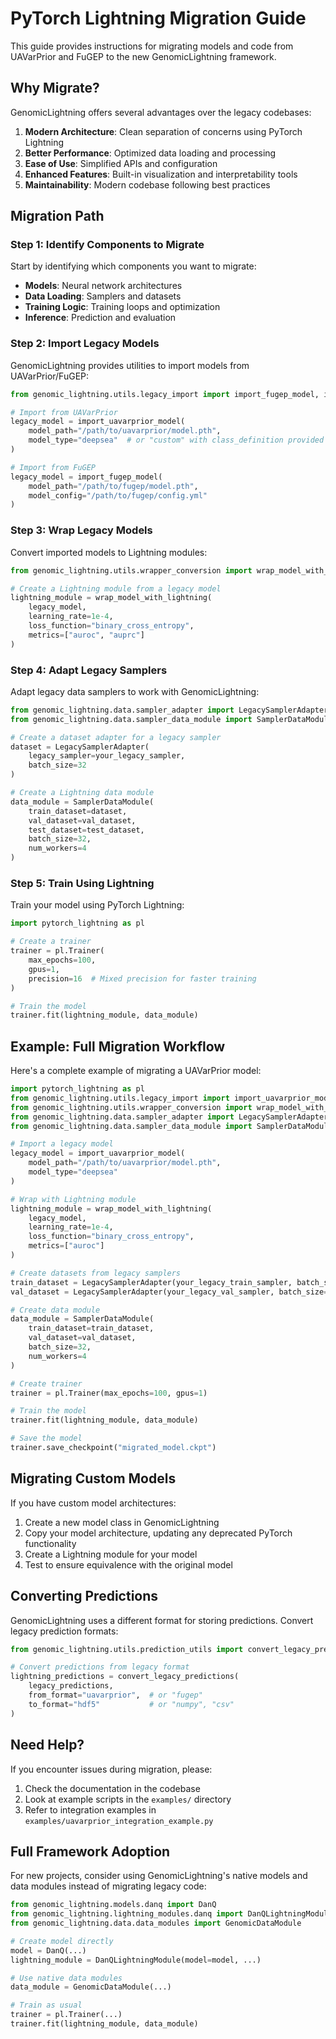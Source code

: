 # PyTorch Lightning Migration Guide

This guide provides instructions for migrating models and code from UAVarPrior and FuGEP to the new GenomicLightning framework.

## Why Migrate?

GenomicLightning offers several advantages over the legacy codebases:

1. **Modern Architecture**: Clean separation of concerns using PyTorch Lightning
2. **Better Performance**: Optimized data loading and processing
3. **Ease of Use**: Simplified APIs and configuration
4. **Enhanced Features**: Built-in visualization and interpretability tools
5. **Maintainability**: Modern codebase following best practices

## Migration Path

### Step 1: Identify Components to Migrate

Start by identifying which components you want to migrate:

- **Models**: Neural network architectures
- **Data Loading**: Samplers and datasets
- **Training Logic**: Training loops and optimization
- **Inference**: Prediction and evaluation

### Step 2: Import Legacy Models

GenomicLightning provides utilities to import models from UAVarPrior/FuGEP:

```python
from genomic_lightning.utils.legacy_import import import_fugep_model, import_uavarprior_model

# Import from UAVarPrior
legacy_model = import_uavarprior_model(
    model_path="/path/to/uavarprior/model.pth",
    model_type="deepsea"  # or "custom" with class_definition provided
)

# Import from FuGEP
legacy_model = import_fugep_model(
    model_path="/path/to/fugep/model.pth",
    model_config="/path/to/fugep/config.yml"
)
```

### Step 3: Wrap Legacy Models

Convert imported models to Lightning modules:

```python
from genomic_lightning.utils.wrapper_conversion import wrap_model_with_lightning

# Create a Lightning module from a legacy model
lightning_module = wrap_model_with_lightning(
    legacy_model,
    learning_rate=1e-4,
    loss_function="binary_cross_entropy",
    metrics=["auroc", "auprc"]
)
```

### Step 4: Adapt Legacy Samplers

Adapt legacy data samplers to work with GenomicLightning:

```python
from genomic_lightning.data.sampler_adapter import LegacySamplerAdapter
from genomic_lightning.data.sampler_data_module import SamplerDataModule

# Create a dataset adapter for a legacy sampler
dataset = LegacySamplerAdapter(
    legacy_sampler=your_legacy_sampler,
    batch_size=32
)

# Create a Lightning data module
data_module = SamplerDataModule(
    train_dataset=dataset,
    val_dataset=val_dataset,
    test_dataset=test_dataset,
    batch_size=32,
    num_workers=4
)
```

### Step 5: Train Using Lightning

Train your model using PyTorch Lightning:

```python
import pytorch_lightning as pl

# Create a trainer
trainer = pl.Trainer(
    max_epochs=100,
    gpus=1,
    precision=16  # Mixed precision for faster training
)

# Train the model
trainer.fit(lightning_module, data_module)
```

## Example: Full Migration Workflow

Here's a complete example of migrating a UAVarPrior model:

```python
import pytorch_lightning as pl
from genomic_lightning.utils.legacy_import import import_uavarprior_model
from genomic_lightning.utils.wrapper_conversion import wrap_model_with_lightning
from genomic_lightning.data.sampler_adapter import LegacySamplerAdapter
from genomic_lightning.data.sampler_data_module import SamplerDataModule

# Import a legacy model
legacy_model = import_uavarprior_model(
    model_path="/path/to/uavarprior/model.pth",
    model_type="deepsea"
)

# Wrap with Lightning module
lightning_module = wrap_model_with_lightning(
    legacy_model,
    learning_rate=1e-4,
    loss_function="binary_cross_entropy",
    metrics=["auroc"]
)

# Create datasets from legacy samplers
train_dataset = LegacySamplerAdapter(your_legacy_train_sampler, batch_size=32)
val_dataset = LegacySamplerAdapter(your_legacy_val_sampler, batch_size=32)

# Create data module
data_module = SamplerDataModule(
    train_dataset=train_dataset,
    val_dataset=val_dataset,
    batch_size=32,
    num_workers=4
)

# Create trainer
trainer = pl.Trainer(max_epochs=100, gpus=1)

# Train the model
trainer.fit(lightning_module, data_module)

# Save the model
trainer.save_checkpoint("migrated_model.ckpt")
```

## Migrating Custom Models

If you have custom model architectures:

1. Create a new model class in GenomicLightning
2. Copy your model architecture, updating any deprecated PyTorch functionality
3. Create a Lightning module for your model
4. Test to ensure equivalence with the original model

## Converting Predictions

GenomicLightning uses a different format for storing predictions. Convert legacy prediction formats:

```python
from genomic_lightning.utils.prediction_utils import convert_legacy_predictions

# Convert predictions from legacy format
lightning_predictions = convert_legacy_predictions(
    legacy_predictions,
    from_format="uavarprior",  # or "fugep"
    to_format="hdf5"           # or "numpy", "csv"
)
```

## Need Help?

If you encounter issues during migration, please:

1. Check the documentation in the codebase
2. Look at example scripts in the `examples/` directory
3. Refer to integration examples in `examples/uavarprior_integration_example.py`

## Full Framework Adoption

For new projects, consider using GenomicLightning's native models and data modules instead of migrating legacy code:

```python
from genomic_lightning.models.danq import DanQ
from genomic_lightning.lightning_modules.danq import DanQLightningModule
from genomic_lightning.data.data_modules import GenomicDataModule

# Create model directly
model = DanQ(...)
lightning_module = DanQLightningModule(model=model, ...)

# Use native data modules
data_module = GenomicDataModule(...)

# Train as usual
trainer = pl.Trainer(...)
trainer.fit(lightning_module, data_module)
```
